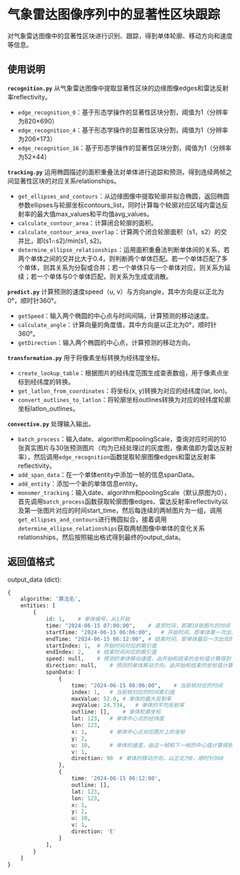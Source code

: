 # 气象雷达图像序列中的显著性区块跟踪
对气象雷达图像中的显著性区块进行识别、跟踪，得到单体轮廓、移动方向和速度等信息。


## 使用说明
**`recognition.py`**
从气象雷达图像中提取显著性区块的边缘图像edges和雷达反射率reflectivity。
- `edge_recognition_0`：基于形态学操作的显著性区块分割，阈值为1（分辨率为820×690）
- `edge_recognition_4`：基于形态学操作的显著性区块分割，阈值为1（分辨率为206×173）
- `edge_recognition_16`：基于形态学操作的显著性区块分割，阈值为1（分辨率为52×44）

**`tracking.py`**
运用椭圆描述的面积重叠法对单体进行追踪和预测，得到连续两帧之间显著性区块的对应关系relationships。
- `get_ellipses_and_contours`：从边缘图像中提取轮廓并拟合椭圆，返回椭圆参数ellipses与轮廓坐标contours_list，同时计算每个轮廓对应区域内雷达反射率的最大值max_values和平均值avg_values。
- `calculate_contour_area`：计算闭合轮廓的面积。
- `calculate_contour_area_overlap`：计算两个闭合轮廓面积（s1，s2）的交并比，即(s1∩s2)/min(s1, s2)。
- `determine_ellipse_relationships`：运用面积重叠法判断单体间的关系，若两个单体之间的交并比大于0.4，则判断两个单体匹配。若一个单体匹配了多个单体，则其关系为分裂或合并；若一个单体只与一个单体对应，则关系为延续；若一个单体与0个单体匹配，则关系为生成或消散。

**`predict.py`**
计算预测的速度speed（u, v）与方向angle，其中方向是以正北为0°，顺时针360°。
- `getSpeed`：输入两个椭圆的中心点与时间间隔，计算预测的移动速度。
- `calculate_angle`：计算向量的角度值，其中方向是以正北为0°，顺时针360°。
- `getDirection`：输入两个椭圆的中心点，计算预测的移动方向。

**`transformation.py`**
用于将像素坐标转换为经纬度坐标。
- `create_lookup_table`：根据图片的经纬度范围生成查表数组，用于像素点坐标到经纬度的转换。
- `get_latlon_from_coordinates`：将坐标(x, y)转换为对应的经纬度(lat, lon)。
- `convert_outlines_to_latlon`：将轮廓坐标outlines转换为对应的经纬度轮廓坐标latlon_outlines。

**`convective.py`**
处理输入输出。
- `batch_process`：输入date、algorithm和poolingScale，查询对应时间的10张真实图片与30张预测图片（均为已经处理过的灰度图，像素值即为雷达反射率），然后调用`edge_recognition`函数提取轮廓图像edges和雷达反射率reflectivity。
- `add_span_data`：在一个单体entity中添加一帧的信息spanData。
- `add_entity`：添加一个新的单体信息entity。
- `monomer_tracking`：输入date、algorithm和poolingScale（默认原图为0），首先调用`batch_process`函数获取轮廓图像edges、雷达反射率reflectivity以及第一张图片对应的时间start_time，然后每连续的两帧图片为一组，调用`get_ellipses_and_contours`进行椭圆拟合，接着调用`determine_ellipse_relationships`获取两帧图像中单体的变化关系relationships，然后按照输出格式得到最终的output_data。


## 返回值格式
output_data (dict): 
```python
{
    algorithm: '算法名',
    entities: [
        {
            id: 1,    # 单体编号，从1开始
            time: "2024-06-15 07:00:00",    # 请求时间，即第10张图片的时间
            startTime: "2024-06-15 06:06:00",   # 开始时间，即单体第一次出现的时间
            endTime: "2024-06-15 06:12:00", # 结束时间，即单体最后一次出现的时间
            startIndex: 1,  # 开始时间对应的索引值
            endIndex: 2,    # 结束时间对应的索引值
            speed: null,    # 预测的单体移动速度，由开始和结束的坐标值计算得到
            direction: null,    # 预测的单体移动方向，由开始和结束的坐标值计算得到
            spanData: [
                {
                    time: "2024-06-15 06:06:00",    # 当前帧对应的时间
                    index: 1,   # 当前帧对应的时间索引值
                    maxValue: 52.0, # 单体的最大反射率
                    avgValue: 24.734,   # 单体的平均反射率
                    outline: [],    # 单体轮廓坐标
                    lat: 123,   # 单体中心点的经纬度
                    lon: 123,
                    x: 1,       # 单体中心点对应图片上的坐标
                    y: 2,
                    u: 10,      # 单体的速度，由这一帧和下一帧的中心值计算得到，若下一帧没有值，则为null
                    v: 1,
                    direction: 90  # 单体的移动方向，以正北为0，顺时针360
                },
                {
                    time: '2024-06-15 06:12:00',
                    outline: [],
                    lat: 123,
                    lon: 123,
                    x: 1,
                    y: 2,
                    u: 10,
                    v: 1,
                    direction: 'E'
                }
            ],
        }
    ]
}
```